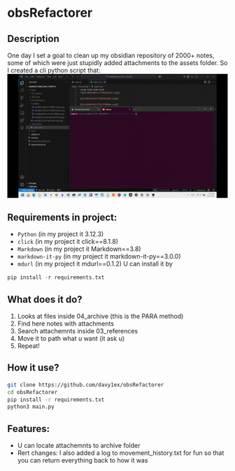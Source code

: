 # obsRefactorer
## Description
One day I set a goal to clean up my obsidian repository of 2000+ notes, some of which were just stupidly added attachments to the assets folder. So I created a cli python script that:
![kek](https://github.com/davy1ex/obsRefactorer/blob/master/docs/2025-04-25%2014-52-15.gif?raw=true)
## Requirements in project:
- `Python` (in my project it 3.12.3)
- `click` (in my project it click==8.1.8)
- `Markdown` (in my project it Markdown==3.8)
- `markdown-it-py` (in my project it markdown-it-py==3.0.0)
- `mdurl` (in my project it mdurl==0.1.2)
U can install it by
```python
pip install -r requirements.txt
```
## What does it do?
1. Looks at files inside 04_archive (this is the PARA method)
2. Find here notes with attachments
3. Search attachemnts inside 03_references
4. Move it to path what u want (it ask u)
5. Repeat!

## How it use?
```bash
git clone https://github.com/davy1ex/obsRefactorer
cd obsRefactorer
pip install -r requirements.txt
python3 main.py
```

## Features:
- U can locate attachemnts to archive folder
- Rert changes: I also added a log to movement_history.txt for fun so that you can return everything back to how it was

